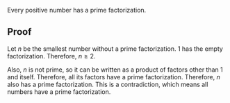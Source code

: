 Every positive number has a prime factorization.

## Proof

Let $n$ be the smallest number without a prime factorization.
1 has the empty factorization. Therefore, $n \ge 2$.

Also, $n$ is not prime, so it can be written as a product of factors other than 1 and itself.
Therefore, all its factors have a prime factorization.
Therefore, $n$ also has a prime factorization.
This is a contradiction, which means all numbers have a prime factorization.
